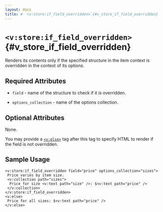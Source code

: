 ```yaml
---
layout: docs
title: # `<v:store:if_field_overridden>`{#v_store_if_field_overridden}
---
```


# `<v:store:if_field_overridden>`{#v_store_if_field_overridden}

Renders its contents only if the specified structure in the item context
is overridden in the context of its options.

## Required Attributes

-   `field` - name of the structure to check if it is overridden.

-   `options_collection` - name of the options collection.

## Optional Attributes

None.

You may provide a [`<v:else>`](#v_else) tag after this tag to specify
HTML to render if the field is not overridden.

## Sample Usage

    <v:store:if_field_overridden field="price" options_collection="sizes">
     Price varies by item size.
     <v:collection path="sizes">
      Price for size <v:text path="size" />: $<v:text path="price" />
     </v:collection> 
    </v:store:if_field_overridden>
    <v:else>
     Price for all sizes: $<v:text path="price" />
    </v:else>
